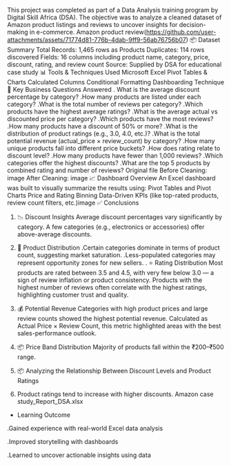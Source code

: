 This project was completed as part of a Data Analysis training program by Digital Skill Africa (DSA). The objective was to analyze a cleaned dataset of Amazon product listings and reviews to uncover insights for decision-making in e-commerce.
 Amazon product review(https://github.com/user-attachments/assets/71774d81-776b-4dab-9ff9-56ab76756b07)
 📦 Dataset Summary
Total Records: 1,465 rows as Products
Duplicates: 114 rows discovered
Fields: 16 columns including product name, category, price, discount, rating, and review count
Source: Supplied by DSA for educational case study
📊 Tools & Techniques Used
Microsoft Excel
Pivot Tables & Charts
Calculated Columns
Conditional Formatting
Dashboarding Technique
🎯 Key Business Questions Answered
. What is the average discount percentage by category?
.How many products are listed under each category?
.What is the total number of reviews per category?
.Which products have the highest average ratings?
.What is the average actual vs discounted price per category?
.Which products have the most reviews?
.How many products have a discount of 50% or more?
.What is the distribution of product ratings (e.g., 3.0, 4.0, etc.)?
.What is the total potential revenue (actual_price × review_count) by category?
.How many unique products fall into different price buckets?
.How does rating relate to discount level?
.How many products have fewer than 1,000 reviews?
.Which categories offer the highest discounts?
.What are the top 5 products by combined rating and number of reviews?
Original file
Before Cleaning: image After Cleaning: image
📈 Dashboard Overview
An Excel dashboard was built to visually summarize the results using:
Pivot Tables and Pivot Charts
Price and Rating Binning
Data-Driven KPIs (like top-rated products, review count filters, etc.)image
✅ Conclusions
1. 📉 Discount Insights
Average discount percentages vary significantly by category.
A few categories (e.g., electronics or accessories) offer above-average discounts.
2. 🧮 Product Distribution
.Certain categories dominate in terms of product count, suggesting market saturation.
.Less-populated categories may represent opportunity zones for new sellers.
. ⭐ Rating Distribution
Most products are rated between 3.5 and 4.5, with very few below 3.0 — a sign of review inflation or product consistency.
Products with the highest number of reviews often correlate with the highest ratings, highlighting customer trust and quality.
4. 💰 Potential Revenue
Categories with high product prices and large review counts showed the highest potential revenue.
Calculated as Actual Price × Review Count, this metric highlighted areas with the best sales-performance outlook.
5. 📦 Price Band Distribution
Majority of products fall within the ₹200–₹500 range.
6. 📦 Analyzing the Relationship Between Discount Levels and Product Ratings
   
7. Product ratings tend to increase with higher discounts. Amazon case study_Report_DSA.xlsx

* Learning Outcome
  
.Gained experience with real-world Excel data analysis

.Improved storytelling with dashboards

.Learned to uncover actionable insights using data


